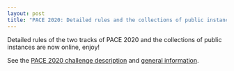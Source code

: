 ```yaml
---
layout: post
title: "PACE 2020: Detailed rules and the collections of public instances"
---
```


Detailed rules of the two tracks of PACE 2020 and the collections of public instances are now online, enjoy!

See the [PACE 2020 challenge description](/2020/td/) and [general information](/2020/).


